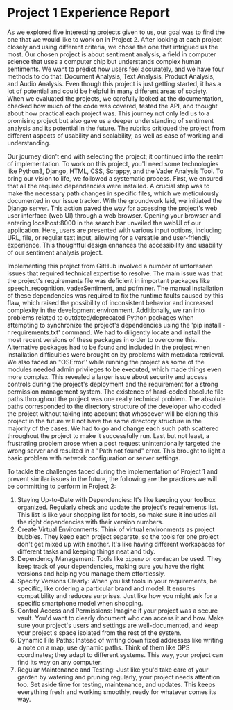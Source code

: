 # Project 1 Experience Report 

As we explored five interesting projects given to us, our goal was to find the one that we would like to work on in Project 2. After looking at each project closely and using different criteria, we chose the one that intrigued us the most. Our chosen project is about sentiment analysis, a field in computer science that uses a computer chip but understands complex human sentiments. We want to predict how users feel accurately, and we have four methods to do that: Document Analysis, Text Analysis, Product Analysis, and Audio Analysis. Even though this project is just getting started, it has a lot of potential and could be helpful in many different areas of society. When we evaluated the projects, we carefully looked at the documentation, checked how much of the code was covered, tested the API, and thought about how practical each project was. This journey not only led us to a promising project but also gave us a deeper understanding of sentiment analysis and its potential in the future. The rubrics critiqued the project from different aspects of usability and scalability, as well as ease of working and understanding.

Our journey didn't end with selecting the project; it continued into the realm of implementation. To work on this project, you'll need some technologies like Python3, Django, HTML, CSS, Scrappy, and the Vader Analysis Tool. To bring our vision to life, we followed a systematic process. First, we ensured that all the required dependencies were installed. A crucial step was to make the necessary path changes in specific files, which we meticulously documented in our issue tracker. With the groundwork laid, we initiated the Django server. This action paved the way for accessing the project's web user interface (web UI) through a web browser. Opening your browser and entering localhost:8000 in the search bar unveiled the webUI of our application. Here, users are presented with various input options, including URL, file, or regular text input, allowing for a versatile and user-friendly experience. This thoughtful design enhances the accessibility and usability of our sentiment analysis project.

Implementing this project from GitHub involved a number of unforeseen issues that required technical expertise to resolve. The main issue was that the project's requirements file was deficient in important packages like speech_recognition, vaderSentiment, and pdfminer. The manual installation of these dependencies was required to fix the runtime faults caused by this flaw, which raised the possibility of inconsistent behavior and increased complexity in the development environment. Additionally, we ran into problems related to outdated/deprecated Python packages when attempting to synchronize the project's dependencies using the 'pip install -r requirements.txt' command. We had to diligently locate and install the most recent versions of these packages in order to overcome this. Alternative packages had to be found and included in the project when installation difficulties were brought on by problems with metadata retrieval. We also faced an "OSError'' while running the project as some of the modules needed admin privileges to be executed, which made things even more complex. This revealed a larger issue about security and access controls during the project's deployment and the requirement for a strong permission management system. The existence of hard-coded absolute file paths throughout the project was one really technical problem. The absolute paths corresponded to the directory structure of the developer who coded the project without taking into account that whosoever will be cloning this project in the future will not have the same directory structure in the majority of the cases. We had to go and change each such path scattered throughout the project to make it successfully run. Last but not least, a frustrating problem arose when a post request unintentionally targeted the wrong server and resulted in a "Path not found" error. This brought to light a basic problem with network configuration or server settings.

To tackle the challenges faced during the implementation of Project 1 and prevent similar issues in the future, the following are the practices we will be committing to perform in Project 2:

1. Staying Up-to-Date with Dependencies: It's like keeping your toolbox organized. Regularly check and update the project's requirements list. This list is like your shopping list for tools, so make sure it includes all the right dependencies with their version numbers.
2. Create Virtual Environments: Think of virtual environments as project bubbles. They keep each project separate, so the tools for one project don't get mixed up with another. It's like having different workspaces for different tasks and keeping things neat and tidy.
3. Dependency Management: Tools like `pipenv` or `conda`can be used. They keep track of your dependencies, making sure you have the right versions and helping you manage them effortlessly.
4. Specify Versions Clearly: When you list tools in your requirements, be specific, like ordering a particular brand and model. It ensures compatibility and reduces surprises. Just like how you might ask for a specific smartphone model when shopping.
5. Control Access and Permissions:  Imagine if your project was a secure vault. You'd want to clearly document who can access it and how. Make sure your project's users and settings are well-documented, and keep your project's space isolated from the rest of the system.
6. Dynamic File Paths:  Instead of writing down fixed addresses like writing a note on a map, use dynamic paths. Think of them like GPS coordinates; they adapt to different systems. This way, your project can find its way on any computer.
7. Regular Maintenance and Testing:  Just like you'd take care of your garden by watering and pruning regularly, your project needs attention too. Set aside time for testing, maintenance, and updates. This keeps everything fresh and working smoothly, ready for whatever comes its way.



